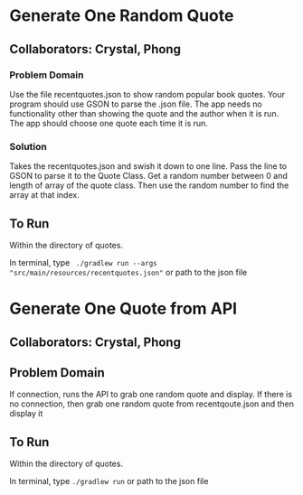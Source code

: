 # Generate One Random Quote

## Collaborators: Crystal, Phong

### Problem Domain

Use the file recentquotes.json to show random popular book quotes. Your program should use GSON to parse the .json file. The app needs no functionality other than showing the quote and the author when it is run. The app should choose one quote each time it is run.

### Solution

Takes the recentquotes.json and swish it down to one line. Pass the line to GSON to parse it to the Quote Class.  Get a random number between 0 and length of array of the quote class. Then use the random number to find the array at that index.

## To Run

Within the directory of quotes.

In terminal, type ` ./gradlew run --args "src/main/resources/recentquotes.json"` or path to the json file

# Generate One Quote from API

## Collaborators: Crystal, Phong

## Problem Domain

If connection, runs the API to grab one random quote and display. If there is no connection, then grab one random quote from recentqoute.json and then display it


## To Run

Within the directory of quotes.

In terminal, type ` ./gradlew run ` or path to the json file
